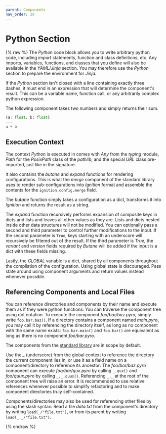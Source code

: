 ```yaml
---
parent: Components
nav_order: 30
---
```


# Python Section
{% raw %}
The *Python* code block allows you to write arbitrary python code, including
import statements, function and class definitions, etc. Any imports, variables,
functions, and classes that you define will also be available in the
*YAML*/*Jinja* section. You may therefore use the *Python* section to prepare
the environment for *Jinja*.

If the *Python* section isn't closed with a line containing exactly three
dashes, it must end in an expression that will determine the component's
result. This can be a variable name, function call, or any arbitrarily complex
python expression.

The following component takes two numbers and simply returns their sum.

```python
(a: float, b: float)
---
a + b
```

## Execution Context
The context *Python* is executed in comes with *Any* from the *typing* module,
*Path* for the *PosixPath* class of the *pathlib*, and the special *URL* class
pre-imported, just like in the signature.

It also contains the *butane* and *expand* functions for rendering
configurations. This is what the *merge* component of the standard library uses
to render sub-configurations into *Ignition* format and assemble the contents
for the `ignition.config.merge` field. 

The *butane* function simply takes a configuration as a dict, transforms it
into *Ignition* and returns the result as a string.

The *expand* function recursively performs expansion of composite keys in dicts
and lists and leaves all other values as they are. Lists and dicts nested inside
other data structures will not be modified. You can optionally pass a second
and third parameter to control further modifications to the input. If the
second parameter is `True`, keys starting with an underscore will recursively
be filtered out of the result. If the third parameter is *True*, the *variant*
and *version* fields required by *Butane* will be added if the input is a dict
with these fields missing.

Lastly, the *GLOBAL* variable is a dict, shared by all components throughout
the compilation of the configuration. Using global state is discouraged. Pass
state around using component arguments and return values instead whenever
possible.

## Referencing Components and Local Files
You can reference directories and components by their name and execute them
as if they were python functions. You can traverse the component tree using
dot notation. To execute the component *foo/bar/baz.pyro*, simply write
`foo.bar.baz()`. If a directory contains a component named *main.pyro*, you may
call it by referencing the directory itself, as long as no component with the
same name exists: `foo.bar.main()` and `foo.bar()` are equivalent as long as
there is no component *foo/bar.pyro*.

The components from the [standard library][stdlib] are in scope by default.

Use the *_* (underscore) from the global context to reference the directory the
current component lies in, or use it as a field name on a component/directory
to reference its ancestor: The *foo/bar/baz.pyro* component can execute
*foo/bar/qux.pyro* by calling `_.qux()` and *foo/quux.pyro* by calling
`_._.quux()`. Referencing `_._` at the root of the component tree will raise an
error. It is recommended to use relative references whenever possible to
simplify refactoring and to make component directories truly self-contained.

Components/directories may also be used for referencing other files by using
the slash syntax: Read a file *data.txt* from the component's directory by
writing `load(_/"file.txt")`, or from its parent by writing
`load(_._/"file.txt")`.

[stdlib]: components-stdlib.html
{% endraw %}
